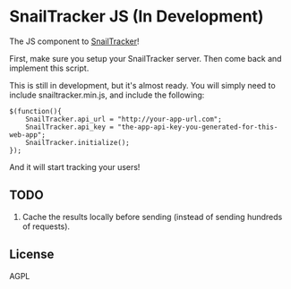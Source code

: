 SnailTracker JS (In Development)
===============
The JS component to [SnailTracker](https://github.com/snailtracker/snailtracker-server)!

First, make sure you setup your SnailTracker server.  Then come back and implement this script.

This is still in development, but it's almost ready.  You will simply need to include snailtracker.min.js, and include the following:
```
$(function(){
    SnailTracker.api_url = "http://your-app-url.com";
    SnailTracker.api_key = "the-app-api-key-you-generated-for-this-web-app";
    SnailTracker.initialize();
});
```

And it will start tracking your users!

TODO
----
1.  Cache the results locally before sending (instead of sending hundreds of requests).

License
-------
AGPL
